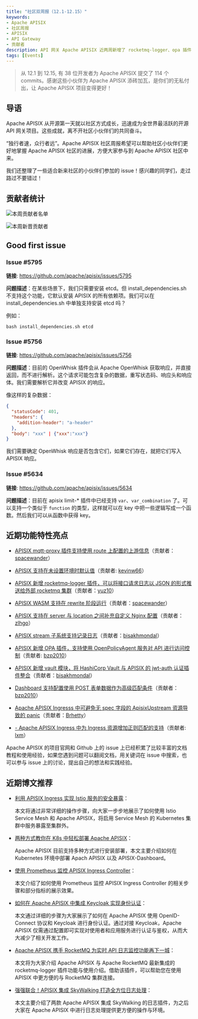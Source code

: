 ```yaml
---
title: "社区双周报（12.1-12.15）"
keywords: 
- Apache APISIX
- 社区周报
- APISIX
- API Gateway
- 贡献者
description: API 网关 Apache APISIX 近两周新增了 rocketmq-logger、opa 插件，以及 Wasm 支持在 rewrite 阶段运行，mqtt-proxy 插件支持使用 route 上配置的上游信息等功能。
tags: [Events]
---
```


> 从 12.1 到 12.15, 有 38 位开发者为 Apache APISIX 提交了 114 个 commits。感谢这些小伙伴为 Apache APISIX 添砖加瓦，是你们的无私付出，让 Apache APISIX 项目变得更好！

<!--truncate-->

## 导语

Apache APISIX 从开源第一天就以社区方式成长，迅速成为全世界最活跃的开源 API 网关项目。这些成就，离不开社区小伙伴们的共同奋斗。

“独行者速，众行者远”。Apache APISIX 社区周报希望可以帮助社区小伙伴们更好地掌握 Apache APISIX 社区的进展，方便大家参与到 Apache APISIX 社区中来。

我们还整理了一些适合新来社区的小伙伴们参加的 issue！感兴趣的同学们，走过路过不要错过！

## 贡献者统计

![本周贡献者名单](https://static.apiseven.com/202108/1639983576378-30662c63-d320-49b8-b301-5aecdf55c3d4.png)

![本周新晋贡献者](https://static.apiseven.com/202108/1639983576389-e5f6a5b8-d54e-43c3-837b-39eafc22a855.png)

## Good first issue

### Issue #5795

**链接**: https://github.com/apache/apisix/issues/5795

**问题描述**：在某些场景下，我们只需要安装 etcd。但 install_dependencies.sh 不支持这个功能，它默认安装 APISIX 的所有依赖项。我们可以在 install_dependencies.sh 中单独支持安装 etcd 吗？

例如：

```Nginx
bash install_dependencies.sh etcd
```

### Issue #5756

**链接**: https://github.com/apache/apisix/issues/5756

**问题描述**：目前的 OpenWhisk 插件会从 Apache OpenWhisk 获取响应，并直接返回，而不进行解析。这个请求可能包含复杂的数据，重写状态码、响应头和响应体。我们需要解析它并改变 APISIX 的响应。

像这样的复杂数据：

```JSON
{
  "statusCode": 401,
  "headers": {
    "addition-header": "a-header"
  },
  "body": "xxx" | {"xxx":"xxx"}
}
```

我们需要确定 OpenWhisk 响应是否包含它们，如果它们存在，就把它们写入 APISIX 响应。

### Issue #5634

**链接**: https://github.com/apache/apisix/issues/5634

**问题描述**：目前在 apisix limit-* 插件中已经支持 `var`、`var_combination` 了。可以支持一个类似于 `function` 的类型，这样就可以在 key 中把一些逻辑写成一个函数。然后我们可以从函数中获得 key。

## 近期功能特性亮点

- [APISIX mqtt-proxy 插件支持使用 route 上配置的上游信息](https://github.com/apache/apisix/pull/5666)（贡献者：[spacewander](https://github.com/spacewander)）

- [APISIX 支持在未设置环境时默认值](https://github.com/apache/apisix/pull/5675)（贡献者: [kevinw66](https://github.com/kevinw66)）

- [APISIX 新增 rocketmq-logger 插件，可以将接口请求日志以 JSON 的形式推送给外部 rocketmq 集群](https://github.com/apache/apisix/pull/5653)（贡献者：[yuz10](https://github.com/yuz10)）

- [APISIX WASM 支持在 rewrite 阶段运行](https://github.com/apache/apisix/pull/5695)（贡献者：[spacewander](https://github.com/spacewander)）

- [APISIX 支持在 server 与 location 之间补充自定义 Nginx 配置](https://github.com/apache/apisix/pull/5740)（贡献者：[zlhgo](https://github.com/zlhgo)）

- [APISIX stream 子系统支持记录日志](https://github.com/apache/apisix/pull/5768)（贡献者：[bisakhmondal](https://github.com/bisakhmondal)）

- [APISIX 新增 OPA 插件，支持使用 OpenPolicyAgent 服务对 API 进行访问控制](https://github.com/apache/apisix/pull/5734)（贡献者: [bzp2010](https://github.com/bzp2010)）

- [APISIX 新增 vault 模块，将 HashiCorp Vault 与 APISIX 的 jwt-auth 认证插件整合](https://github.com/apache/apisix/pull/5745)（贡献者：[bisakhmondal](https://github.com/bisakhmondal)）

- [Dashboard 支持配置使用 POST 表单数据作为高级匹配条件](https://github.com/apache/apisix-dashboard/pull/2231)（贡献者：[bzp2010](https://github.com/bzp2010)）

- [Apache APISIX Ingresss 中可避免无 spec 字段的 ApisixUpstream 资源导致的 panic](https://github.com/apache/apisix-ingress-controller/pull/794)（贡献者：[Brhetty](https://github.com/Brhetty)）

- [- Apache APISIX Ingress 中为 Ingress 资源增加正则匹配的支持](https://github.com/apache/apisix-ingress-controller/pull/779)（贡献者: [lxm](https://github.com/lxm)）

Apache APISIX 的项目官网和 Github 上的 issue 上已经积累了比较丰富的文档教程和使用经验，如果您遇到问题可以翻阅文档，用关键词在 issue 中搜索，也可以参与 issue 上的讨论，提出自己的想法和实践经验。

## 近期博文推荐

- [利用 APISIX Ingress 实现 Istio 服务的安全暴露](https://apisix.apache.org/zh/blog/2021/12/17/exposure-istio-with-apisix-ingress)：

  本文将通过非常详细的操作步骤，向大家一步步地展示了如何使用 Istio Service Mesh 和 Apache APISIX，将启用 Service Mesh 的 Kubernetes 集群中服务暴露至集群外。

- [两种方式教你在 K8s 中轻松部署 Apache APISIX](https://apisix.apache.org/zh/blog/2021/12/15/deploy-apisix-in-kubernetes)：

  Apache APISIX 目前支持多种方式进行安装部署，本文主要介绍如何在 Kubernetes 环境中部署 Apach APISIX 以及 APISIX-Dashboard。

- [使用 Prometheus 监控 APISIX Ingress Controller](https://apisix.apache.org/zh/blog/2021/12/13/monitor-apisix-ingress-controller-with-prometheus)：

  本文介绍了如何使用 Prometheus 监控 APISIX Ingress Controller 的相关步骤和部分指标的展示效果。

- [如何在 Apache APISIX 中集成 Keycloak 实现身份认证](https://apisix.apache.org/zh/blog/2021/12/10/integrate-keycloak-auth-in-apisix)：

  本文通过详细的步骤为大家展示了如何在 Apache APISIX 使用 OpenID-Connect 协议和 Keycloak 进行身份认证。通过对接 Keycloak，Apache APISIX 仅需通过配置即可实现对使用者和应用服务进行认证与鉴权，从而大大减少了相关开发工作。

- [Apache APISIX 携手 RocketMQ 为实时 API 日志监控功能再下一城](https://apisix.apache.org/zh/blog/2021/12/08/apisix-integrate-rocketmq-logger-plugin)：

  本文将为大家介绍 Apache APISIX 与 Apache RocketMQ 最新集成的 rocketmq-logger 插件功能与使用介绍。借助该插件，可以帮助您在使用 APISIX 中更方便的与 RocketMQ 集群连接。
  
- [强强联合！APISIX 集成 SkyWalking 打造全方位日志处理](https://apisix.apache.org/zh/blog/2021/12/07/apisix-integrate-skywalking-plugin)：

  本文主要介绍了两款 Apache APISIX 集成 SkyWalking 的日志插件，为之后大家在 Apache APISIX 中进行日志处理提供更方便的操作与环境。

